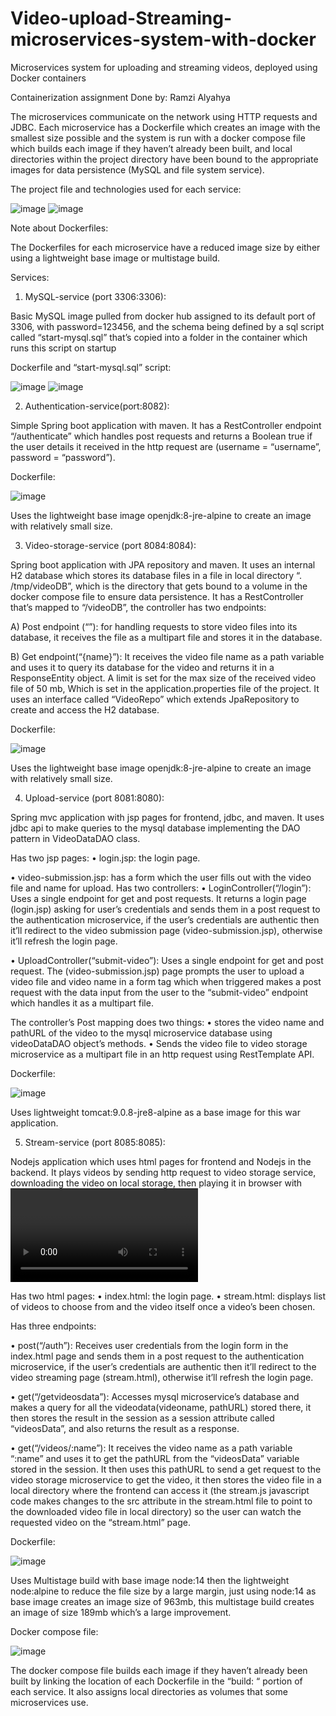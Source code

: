 # Video-upload-Streaming-microservices-system-with-docker
Microservices system for uploading and streaming videos, deployed using Docker containers

Containerization assignment
Done by:
Ramzi Alyahya

The microservices communicate on the network using HTTP requests and JDBC. Each microservice has a Dockerfile which creates an image with the smallest size possible and the system is run with a docker compose file which builds each image if they haven’t already been built, and local directories within the project directory have been bound to the appropriate images for data persistence (MySQL and file system service).

The project file and technologies used for each service:

![image](https://user-images.githubusercontent.com/81943021/208061030-f4f00a6a-57ea-4a72-a106-d6f32d0fa238.png)
![image](https://user-images.githubusercontent.com/81943021/208061065-72c04bb9-22e7-413a-a893-9f0e3887ac3f.png)



Note about Dockerfiles:

The Dockerfiles for each microservice have a reduced image size by either using a lightweight base image or multistage build.

Services:

1) MySQL-service (port 3306:3306):

Basic MySQL image pulled from docker hub assigned to its default port of 3306, with password=123456, and the schema being defined by a sql script called “start-mysql.sql” that’s copied into
a folder in the container which runs this script on startup

Dockerfile and “start-mysql.sql” script:

![image](https://user-images.githubusercontent.com/81943021/208061333-34c464be-a695-48d4-8b79-fdb66bbcfd2e.png)
![image](https://user-images.githubusercontent.com/81943021/208061344-f5146d9b-a600-4b78-acdc-dda0b544e1b0.png)


2) Authentication-service(port:8082):

Simple Spring boot application with maven. It has a RestController endpoint “/authenticate” which handles post requests and returns a Boolean true if the user details it received in the http request are (username = “username”, password = “password”).

Dockerfile:

![image](https://user-images.githubusercontent.com/81943021/208061431-c398e722-1f25-4885-9f42-7292e3d4294c.png)

Uses the lightweight base image openjdk:8-jre-alpine to create an image with relatively small size.


3) Video-storage-service (port 8084:8084):

Spring boot application with JPA repository and maven. It uses an internal H2 database which stores its database files in a file in local directory “. /tmp/videoDB”, which is the directory that gets bound to a volume in the docker compose file to ensure data persistence.
It has a RestController that’s mapped to “/videoDB”, the controller has two endpoints:

A) Post endpoint (“”):
for handling requests to store video files into its database,
it receives the file as a multipart file and stores it in the database.

B) Get endpoint(“{name}”):
It receives the video file name as a path variable and uses it to query its database for the video and returns it in a ResponseEntity object.
A limit is set for the max size of the received video file of 50 mb,
Which is set in the application.properties file of the project.
It uses an interface called “VideoRepo” which extends JpaRepository to create and access the H2 database.

Dockerfile:

![image](https://user-images.githubusercontent.com/81943021/208061641-bce60d9f-45f5-407d-ab27-d08b14c943ea.png)

Uses the lightweight base image openjdk:8-jre-alpine to create an image with relatively small size.


4) Upload-service (port 8081:8080):

Spring mvc application with jsp pages for frontend, jdbc, and maven. It uses jdbc api to make queries to the mysql database implementing the DAO pattern in VideoDataDAO class.

Has two jsp pages:
• login.jsp: the login page.

• video-submission.jsp: has a form which the user fills out with the video file and name for upload.
Has two controllers:
• LoginController(“/login”):
Uses a single endpoint for get and post requests.
It returns a login page (login.jsp) asking for user’s credentials and sends them in a post request to the authentication microservice, if the user’s credentials are authentic then it’ll redirect to the video submission page (video-submission.jsp), otherwise it’ll refresh the login page.

• UploadController(“submit-video”):
Uses a single endpoint for get and post request.
The (video-submission.jsp) page prompts the user to upload a video file and video name in a form tag which when triggered makes a post request with the data input from the user to the “submit-video” endpoint which handles it as a multipart file.

The controller’s Post mapping does two things:
• stores the video name and pathURL of the video to the mysql microservice database using videoDataDAO object’s methods.
• Sends the video file to video storage microservice as a multipart file in an http request using RestTemplate API.

Dockerfile:

![image](https://user-images.githubusercontent.com/81943021/208061911-1de6139b-6194-4963-b37f-64706fcfe9f1.png)

Uses lightweight tomcat:9.0.8-jre8-alpine as a base image for this war application.

5) Stream-service (port 8085:8085):

Nodejs application which uses html pages for frontend and Nodejs in the backend.
It plays videos by sending http request to video storage service, downloading the video on local storage, then playing it in browser with <video> tag.

Has two html pages:
• index.html: the login page.
• stream.html: displays list of videos to choose from and the video itself once a video’s been chosen.

Has three endpoints:

• post(“/auth”):
Receives user credentials from the login form in the index.html page and sends them in a post request to the authentication microservice, if the user’s credentials are
authentic then it’ll redirect to the video streaming page (stream.html), otherwise it’ll refresh the login page.

• get(“/getvideosdata”):
Accesses mysql microservice’s database and makes a query for all the videodata(videoname, pathURL) stored there, it then stores the result in the session as a session attribute called “videosData”, and also returns the result as a response.

• get(“/videos/:name”):
It receives the video name as a path variable “:name” and uses it to get the pathURL from the “videosData” variable stored in the session.
It then uses this pathURL to send a get request to the video storage microservice to get the video, it then stores the video file in a local directory where the frontend can access it (the stream.js javascript code makes changes to the src attribute in the stream.html file to point to the downloaded video file in local directory) so the user can watch the requested video on the “stream.html” page.

Dockerfile:

![image](https://user-images.githubusercontent.com/81943021/208062045-8d7b9bf8-eb83-4c06-8ad9-dc12bb92f21a.png)

Uses Multistage build with base image node:14 then the lightweight node:alpine to reduce the file size by a large margin, just using node:14 as base image creates an image size of 963mb, this multistage build creates an image of size 189mb which’s a large improvement.

Docker compose file:

![image](https://user-images.githubusercontent.com/81943021/208062082-f78df545-1ef0-497a-a851-466bc286d519.png)

The docker compose file builds each image if they haven’t already been built by linking the location of each Dockerfile in the “build: “ portion of each service.
It also assigns local directories as volumes that some microservices use.
